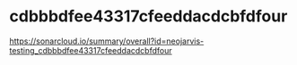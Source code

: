 # cdbbbdfee43317cfeeddacdcbfdfour
https://sonarcloud.io/summary/overall?id=neojarvis-testing_cdbbbdfee43317cfeeddacdcbfdfour
